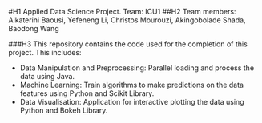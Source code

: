 #H1 Applied Data Science Project. Team: ICU1
##H2 Team members: Aikaterini Baousi, Yefeneng Li, Christos Mourouzi, Akingobolade Shada, Baodong Wang

###H3 This repository contains the code used for the completion of this project. This includes:

* Data Manipulation and Preprocessing: Parallel loading and process the data using Java.
* Machine Learning: Train algorithms to make predictions on the data features using Python and Scikit Library.
* Data Visualisation: Application for interactive plotting the data using Python and Bokeh Library.


